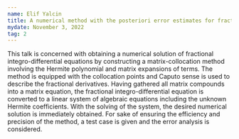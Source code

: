 ```yaml
---
name: Elif Yalcin
title: A numerical method with the posteriori error estimates for fractional integro-differential equations
mydate: November 3, 2022
tag: 2
---
```

This talk is concerned with obtaining a numerical solution of fractional integro-differential equations by constructing a matrix-collocation method involving the Hermite polynomial and matrix expansions of terms. The method is equipped with the collocation points and Caputo sense is used to describe the fractional derivatives. Having gathered all matrix compounds into a matrix equation, the fractional integro-differential equation is converted to a linear system of algebraic equations including the unknown Hermite coefficients. With the solving of the system, the desired numerical solution is immediately obtained. For sake of ensuring the efficiency and precision of the method, a test case is given and the error analysis is considered.